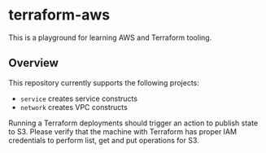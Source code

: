 # terraform-aws

This is a playground for learning AWS and Terraform tooling.

## Overview

This repository currently supports the following projects:

- `service` creates service constructs
- `network` creates VPC constructs

Running a Terraform deployments should trigger an action to publish state to S3. Please verify that the machine with Terraform has proper IAM credentials to perform list, get and put operations for S3.
